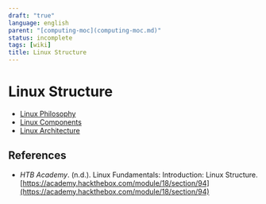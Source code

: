```yaml
---
draft: "true"
language: english
parent: "[computing-moc](computing-moc.md)"
status: incomplete
tags: [wiki]
title: Linux Structure
---
```


# Linux Structure

- [Linux Philosophy](linux-philosophy.md)
- [Linux Components](linux-components.md)
- [Linux Architecture](linux-architecture.md)

## References

- _HTB Academy_. (n.d.). <span class="reference-title">Linux Fundamentals: Introduction: Linux Structure</span>. [https://academy.hackthebox.com/module/18/section/94](https://academy.hackthebox.com/module/18/section/94)

